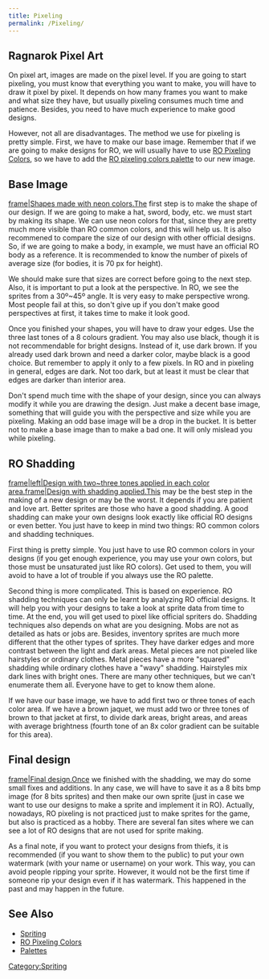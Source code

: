 ```yaml
---
title: Pixeling
permalink: /Pixeling/
---
```


Ragnarok Pixel Art
------------------

On pixel art, images are made on the pixel level. If you are going to start pixeling, you must know that everything you want to make, you will have to draw it pixel by pixel. It depends on how many frames you want to make and what size they have, but usually pixeling consumes much time and patience. Besides, you need to have much experience to make good designs.

However, not all are disadvantages. The method we use for pixeling is pretty simple. First, we have to make our base image. Remember that if we are going to make designs for RO, we will usually have to use [RO Pixeling Colors](RO_Pixeling_Colors), so we have to add the [RO pixeling colors palette](http://www.divinero.net/devilevil/PixelingColorTable.pal) to our new image.

Base Image
----------

[frame|Shapes made with neon colors.The](Image:Baseimage.png) first step is to make the shape of our design. If we are going to make a hat, sword, body, etc. we must start by making its shape. We can use neon colors for that, since they are pretty much more visible than RO common colors, and this will help us. It is also recommened to compare the size of our design with other official designs. So, if we are going to make a body, in example, we must have an official RO body as a reference. It is recommended to know the number of pixels of average size (for bodies, it is 70 px for height).

We should make sure that sizes are correct before going to the next step. Also, it is important to put a look at the perspective. In RO, we see the sprites from a 30º~45º angle. It is very easy to make perspective wrong. Most people fail at this, so don't give up if you don't make good perspectives at first, it takes time to make it look good.

Once you finished your shapes, you will have to draw your edges. Use the three last tones of a 8 colours gradient. You may also use black, though it is not recommendable for bright designs. Instead of it, use dark brown. If you already used dark brown and need a darker color, maybe black is a good choice. But remember to apply it only to a few pixels. In RO and in pixeling in general, edges are dark. Not too dark, but at least it must be clear that edges are darker than interior area.

Don't spend much time with the shape of your design, since you can always modify it while you are drawing the design. Just make a decent base image, something that will guide you with the perspective and size while you are pixeling. Making an odd base image will be a drop in the bucket. It is better not to make a base image than to make a bad one. It will only mislead you while pixeling.

RO Shadding
-----------

[frame|left|Design with two~three tones applied in each color area.](Image:Shadding1.png)[frame|Design with shadding applied.This](/Image:Shadding2.png "wikilink") may be the best step in the making of a new design or may be the worst. It depends if you are patient and love art. Better sprites are those who have a good shadding. A good shadding can make your own designs look exactly like official RO designs or even better. You just have to keep in mind two things: RO common colors and shadding techniques.

First thing is pretty simple. You just have to use RO common colors in your designs (if you get enough experience, you may use your own colors, but those must be unsaturated just like RO colors). Get used to them, you will avoid to have a lot of trouble if you always use the RO palette.

Second thing is more complicated. This is based on experience. RO shadding techniques can only be learnt by analyzing RO official designs. It will help you with your designs to take a look at sprite data from time to time. At the end, you will get used to pixel like official spriters do. Shadding techniques also depends on what are you designing. Mobs are not as detailed as hats or jobs are. Besides, inventory sprites are much more different that the other types of sprites. They have darker edges and more contrast between the light and dark areas. Metal pieces are not pixeled like hairstyles or ordinary clothes. Metal pieces have a more "squared" shadding while ordinary clothes have a "wavy" shadding. Hairstyles mix dark lines with bright ones. There are many other techniques, but we can't enumerate them all. Everyone have to get to know them alone.

If we have our base image, we have to add first two or three tones of each color area. If we have a brown jaquet, we must add two or three tones of brown to that jacket at first, to divide dark areas, bright areas, and areas with average brightness (fourth tone of an 8x color gradient can be suitable for this area).

Final design
------------

[frame|Final design.Once](Image:Finalversion.png) we finished with the shadding, we may do some small fixes and additions. In any case, we will have to save it as a 8 bits bmp image (for 8 bits sprites) and then make our own sprite (just in case we want to use our designs to make a sprite and implement it in RO). Actually, nowadays, RO pixeling is not practiced just to make sprites for the game, but also is practiced as a hobby. There are several fan sites where we can see a lot of RO designs that are not used for sprite making.

As a final note, if you want to protect your designs from thiefs, it is recommended (if you want to show them to the public) to put your own watermark (with your name or username) on your work. This way, you can avoid people ripping your sprite. However, it would not be the first time if someone rip your design even if it has watermark. This happened in the past and may happen in the future.

See Also
--------

-   [Spriting](Spriting)
-   [RO Pixeling Colors](RO_Pixeling_Colors)
-   [Palettes](Palettes)

[Category:Spriting](Spriting)